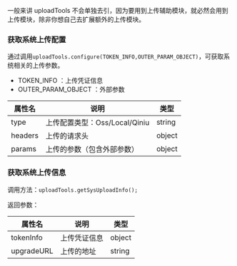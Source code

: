 一般来讲 uploadTools 不会单独去引，因为要用到上传辅助模块，就必然会用到上传模块，除非你想自己去扩展额外的上传模块。

### 获取系统上传配置

通过调用`uploadTools.configure(TOKEN_INFO,OUTER_PARAM_OBJECT)`，可获取系统相关的上传参数。
- TOKEN_INFO ：上传凭证信息
- OUTER_PARAM_OBJECT ：外部参数

| 属性名  | 说明  | 类型  |
| ------------ | ------------ | ------------ |
| type  | 上传配置类型：Oss/Local/Qiniu  | string  |
| headers  | 上传的请求头  |  object |
| params  | 上传的参数（包含外部参数）  | object  |


### 获取系统上传信息

调用方法：`uploadTools.getSysUploadInfo();`

返回参数：

| 属性名  | 说明  | 类型  |
| ------------ | ------------ | ------------ |
| tokenInfo  | 上传凭证信息  | object  |
| upgradeURL  | 上传的地址  |  string |

